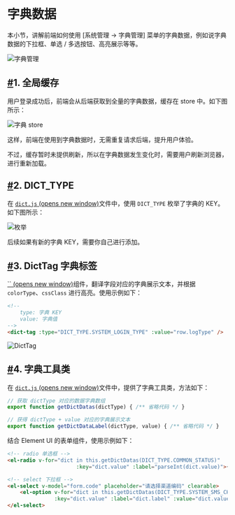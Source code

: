 # 字典数据

本小节，讲解前端如何使用 [系统管理 -> 字典管理] 菜单的字典数据，例如说字典数据的下拉框、单选 / 多选按钮、高亮展示等等。

![字典管理](https://doc.iocoder.cn/img/Vue2/%E5%AD%97%E5%85%B8%E6%95%B0%E6%8D%AE/01.png)

## [#](https://doc.iocoder.cn/vue2/dict/#_1-全局缓存)1. 全局缓存

用户登录成功后，前端会从后端获取到全量的字典数据，缓存在 store 中。如下图所示：

![字典 store](https://doc.iocoder.cn/img/Vue2/%E5%AD%97%E5%85%B8%E6%95%B0%E6%8D%AE/02.png)

这样，前端在使用到字典数据时，无需重复请求后端，提升用户体验。

不过，缓存暂时未提供刷新，所以在字典数据发生变化时，需要用户刷新浏览器，进行重新加载。

## [#](https://doc.iocoder.cn/vue2/dict/#_2-dict-type)2. DICT_TYPE

在 [`dict.js` (opens new window)](https://github.com/yudaocode/yudao-ui-admin-vue2/blob/master/src/utils/dict.js#L8-L58)文件中，使用 `DICT_TYPE` 枚举了字典的 KEY。如下图所示：

![ 枚举](https://doc.iocoder.cn/img/Vue2/%E5%AD%97%E5%85%B8%E6%95%B0%E6%8D%AE/03.png)

后续如果有新的字典 KEY，需要你自己进行添加。

## [#](https://doc.iocoder.cn/vue2/dict/#_3-dicttag-字典标签)3. DictTag 字典标签

[`` (opens new window)](https://github.com/yudaocode/yudao-ui-admin-vue2/blob/master/src/components/DictTag/index.vue)组件，翻译字段对应的字典展示文本，并根据 `colorType`、`cssClass` 进行高亮。使用示例如下：

```html
<!--
    type: 字典 KEY
    value: 字典值
-->
<dict-tag :type="DICT_TYPE.SYSTEM_LOGIN_TYPE" :value="row.logType" />
```

![DictTag](https://doc.iocoder.cn/img/Vue2/%E5%AD%97%E5%85%B8%E6%95%B0%E6%8D%AE/04.png)

## [#](https://doc.iocoder.cn/vue2/dict/#_4-字典工具类)4. 字典工具类

在 [`dict.js` (opens new window)](https://github.com/yudaocode/yudao-ui-admin-vue2/blob/master/src/utils/dict.js#L8-L58)文件中，提供了字典工具类，方法如下：

```js
// 获取 dictType 对应的数据字典数组
export function getDictDatas(dictType) { /** 省略代码 */ }

// 获得 dictType + value 对应的字典展示文本
export function getDictDataLabel(dictType, value) { /** 省略代码 */ }
```

结合 Element UI 的表单组件，使用示例如下：

```html
<!-- radio 单选框 -->
<el-radio v-for="dict in this.getDictDatas(DICT_TYPE.COMMON_STATUS)"
                      :key="dict.value" :label="parseInt(dict.value)">{{dict.label}}</el-radio>

<!-- select 下拉框 -->
<el-select v-model="form.code" placeholder="请选择渠道编码" clearable>
    <el-option v-for="dict in this.getDictDatas(DICT_TYPE.SYSTEM_SMS_CHANNEL_CODE)"
               :key="dict.value" :label="dict.label" :value="dict.value"/>
</el-select>
```